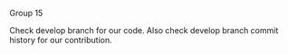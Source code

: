 Group 15

Check develop branch for our code. Also check develop branch commit history for our contribution.